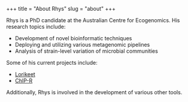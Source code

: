 +++
title = "About Rhys"
slug = "about"
+++

Rhys is a PhD candidate at the Australian Centre for Ecogenomics. His research topics include:
* Development of novel bioinformatic techniques
* Deploying and utilizing various metagenomic pipelines
* Analysis of strain-level variation of microbial communities


Some of his current projects include:

* [Lorikeet](/Lorikeet)
* [ChIP-R](https://github.com/rhysnewell/ChIP-R)

Additionally, Rhys is involved in the development of various other tools.

